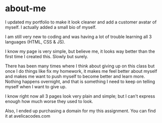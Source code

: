 # about-me

I updated my portfolio to make it look cleaner and add a customer avatar of myself. I actually added a small bio of myself. 

I am still very new to coding and was having a lot of trouble learning all 3 languages (HTML, CSS & JS).

I know my page is very simple, but believe me, it looks way better than the first time I created this. Slowly but surely. 

There has been many times where I think about giving up on this class but once I do things like fix my homework, it makes me feel better about myself and makes me want to push myself to become better and learn more. Nothing happens overnight, and that is something I need to keep on telling myself when I want to give up. 

I know right now all 3 pages look very plain and simple; but I can't express enough how much worse they used to look. 

Also, I ended up purchasing a domain for my this assignment. You can find it at avelicacodes.com

